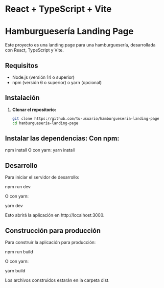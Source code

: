 # React + TypeScript + Vite
# Hamburguesería Landing Page

Este proyecto es una landing page para una hamburguesería, desarrollada con React, TypeScript y Vite.

## Requisitos

- Node.js (versión 14 o superior)
- npm (versión 6 o superior) o yarn (opcional)

## Instalación

1. **Clonar el repositorio:**

   ```bash
   git clone https://github.com/tu-usuario/hamburgueseria-landing-page.git
   cd hamburgueseria-landing-page

## Instalar las dependencias: Con npm:
npm install
O con yarn:
yarn install

## Desarrollo
Para iniciar el servidor de desarrollo:

npm run dev

O con yarn:

yarn dev

Esto abrirá la aplicación en http://localhost:3000.

## Construcción para producción
Para construir la aplicación para producción:

npm run build

O con yarn:

yarn build

Los archivos construidos estarán en la carpeta dist.

